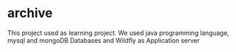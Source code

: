 # archive
This project used as learning project.
We used java programming language, mysql and mongoDB Databases and Wildfly as Application server

